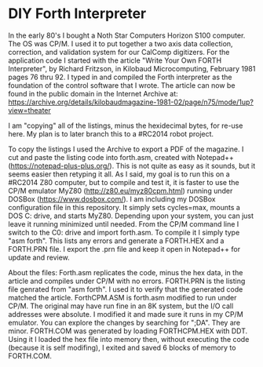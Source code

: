 # DIY Forth Interpreter
In the early 80's I bought a Noth Star Computers Horizon S100 computer. The OS was CP/M. I used it to put together a two axis data collection, correction,
and validation system for our CalComp digitizers. For the application code I started with the article "Write Your Own FORTH Interpreter", by Richard Fritzson,
in Kilobaud Microcomputing, February 1981 pages 76 thru 92. I typed in and compiled the Forth interpreter as the foundation of the control software that I wrote.
The article can now be found in the public domain in the Internet Archive at:
https://archive.org/details/kilobaudmagazine-1981-02/page/n75/mode/1up?view=theater
 
I am "copying" all of the listings, minus the hexidecimal bytes, for re-use here. My plan is to later branch this to a #RC2014 robot project.

To copy the listings I used the Archive to export a PDF of the magazine. I cut and paste the listing code into forth.asm, created with 
Notepad++ (https://notepad-plus-plus.org/). This is not quite as easy as it sounds, but it seems easier then retyping it all.
As I said, my goal is to run this on a #RC2014 Z80 computer, but to compile and test it, it is faster to use the CP/M emulator
MyZ80 (http://z80.eu/myz80cpm.html) running under DOSBox (https://www.dosbox.com/). I am including my DOSBox configuration file in this repository. 
It simply sets cycles=max, mounts a DOS C: drive, and starts MyZ80. Depending upon your system, you can just leave it running minimized until needed.
From the CP/M command line I switch to the C0: drive and import forth.asm. To compile it I simply type "asm forth". This lists any errors and
generate a FORTH.HEX and a FORTH.PRN file. I export the .prn file and keep it open in Notepad++ for update and review.

About the files:
Forth.asm replicates the code, minus the hex data, in the article and compiles under CP/M with no errors.
FORTH.PRN is the listing file genrated from "asm forth". I used it to verify that the generated code matched the article.
ForthCPM.ASM is forth.asm modified to run under CP/M. The original may have run fine in an 8K system, but the I/O call addresses were absolute.
             I modified it and made sure it runs in my CP/M emulator. You can explore the changes by searching for ";DA". They are minor.
FORTH.COM was generated by loading FORTHCPM.HEX with DDT. Using it I loaded the hex file into memory then, without executing the code (because it is self
          modifing), I exited and saved 6 blocks of memory to FORTH.COM.
